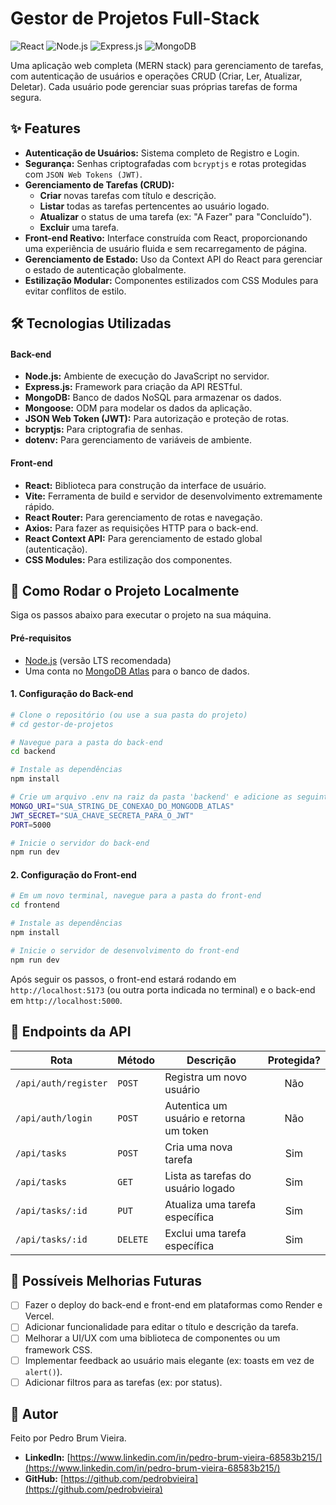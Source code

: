 # Gestor de Projetos Full-Stack

![React](https://img.shields.io/badge/React-20232A?style=for-the-badge&logo=react&logoColor=61DAFB)
![Node.js](https://img.shields.io/badge/Node.js-339933?style=for-the-badge&logo=nodedotjs&logoColor=white)
![Express.js](https://img.shields.io/badge/Express.js-000000?style=for-the-badge&logo=express&logoColor=white)
![MongoDB](https://img.shields.io/badge/MongoDB-47A248?style=for-the-badge&logo=mongodb&logoColor=white)

Uma aplicação web completa (MERN stack) para gerenciamento de tarefas, com autenticação de usuários e operações CRUD (Criar, Ler, Atualizar, Deletar). Cada usuário pode gerenciar suas próprias tarefas de forma segura.


## ✨ Features

* **Autenticação de Usuários:** Sistema completo de Registro e Login.
* **Segurança:** Senhas criptografadas com `bcryptjs` e rotas protegidas com `JSON Web Tokens (JWT)`.
* **Gerenciamento de Tarefas (CRUD):**
    * **Criar** novas tarefas com título e descrição.
    * **Listar** todas as tarefas pertencentes ao usuário logado.
    * **Atualizar** o status de uma tarefa (ex: "A Fazer" para "Concluído").
    * **Excluir** uma tarefa.
* **Front-end Reativo:** Interface construída com React, proporcionando uma experiência de usuário fluida e sem recarregamento de página.
* **Gerenciamento de Estado:** Uso da Context API do React para gerenciar o estado de autenticação globalmente.
* **Estilização Modular:** Componentes estilizados com CSS Modules para evitar conflitos de estilo.

## 🛠️ Tecnologias Utilizadas

#### **Back-end**
* **Node.js:** Ambiente de execução do JavaScript no servidor.
* **Express.js:** Framework para criação da API RESTful.
* **MongoDB:** Banco de dados NoSQL para armazenar os dados.
* **Mongoose:** ODM para modelar os dados da aplicação.
* **JSON Web Token (JWT):** Para autorização e proteção de rotas.
* **bcryptjs:** Para criptografia de senhas.
* **dotenv:** Para gerenciamento de variáveis de ambiente.

#### **Front-end**
* **React:** Biblioteca para construção da interface de usuário.
* **Vite:** Ferramenta de build e servidor de desenvolvimento extremamente rápido.
* **React Router:** Para gerenciamento de rotas e navegação.
* **Axios:** Para fazer as requisições HTTP para o back-end.
* **React Context API:** Para gerenciamento de estado global (autenticação).
* **CSS Modules:** Para estilização dos componentes.

## 🚀 Como Rodar o Projeto Localmente

Siga os passos abaixo para executar o projeto na sua máquina.

#### **Pré-requisitos**
* [Node.js](https://nodejs.org/) (versão LTS recomendada)
* Uma conta no [MongoDB Atlas](https://www.mongodb.com/cloud/atlas) para o banco de dados.

#### **1. Configuração do Back-end**
```bash
# Clone o repositório (ou use a sua pasta do projeto)
# cd gestor-de-projetos

# Navegue para a pasta do back-end
cd backend

# Instale as dependências
npm install

# Crie um arquivo .env na raiz da pasta 'backend' e adicione as seguintes variáveis:
MONGO_URI="SUA_STRING_DE_CONEXAO_DO_MONGODB_ATLAS"
JWT_SECRET="SUA_CHAVE_SECRETA_PARA_O_JWT"
PORT=5000

# Inicie o servidor do back-end
npm run dev
```

#### **2. Configuração do Front-end**
```bash
# Em um novo terminal, navegue para a pasta do front-end
cd frontend

# Instale as dependências
npm install

# Inicie o servidor de desenvolvimento do front-end
npm run dev
```
Após seguir os passos, o front-end estará rodando em `http://localhost:5173` (ou outra porta indicada no terminal) e o back-end em `http://localhost:5000`.

## 📝 Endpoints da API

| Rota                  | Método   | Descrição                       | Protegida? |
| --------------------- | -------- | --------------------------------- |:----------:|
| `/api/auth/register`  | `POST`   | Registra um novo usuário          |     Não    |
| `/api/auth/login`     | `POST`   | Autentica um usuário e retorna um token |     Não    |
| `/api/tasks`          | `POST`   | Cria uma nova tarefa              |     Sim    |
| `/api/tasks`          | `GET`    | Lista as tarefas do usuário logado |     Sim    |
| `/api/tasks/:id`      | `PUT`    | Atualiza uma tarefa específica    |     Sim    |
| `/api/tasks/:id`      | `DELETE` | Exclui uma tarefa específica      |     Sim    |

## 🔮 Possíveis Melhorias Futuras

-   [ ] Fazer o deploy do back-end e front-end em plataformas como Render e Vercel.
-   [ ] Adicionar funcionalidade para editar o título e descrição da tarefa.
-   [ ] Melhorar a UI/UX com uma biblioteca de componentes ou um framework CSS.
-   [ ] Implementar feedback ao usuário mais elegante (ex: toasts em vez de `alert()`).
-   [ ] Adicionar filtros para as tarefas (ex: por status).

## 👤 Autor

Feito  por Pedro Brum Vieira.

* **LinkedIn:** [https://www.linkedin.com/in/pedro-brum-vieira-68583b215/](https://www.linkedin.com/in/pedro-brum-vieira-68583b215/)
* **GitHub:** [https://github.com/pedrobvieira](https://github.com/pedrobvieira)
